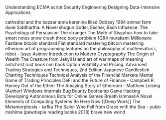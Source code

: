 Understanding ECMA script
Security Engineering
Designing Data-Intensive Applications

cathedral and the bazaar
anna karenina
Illiad
Oddesy
1984 
animal farm
dune
Siddhartha: A Novel
shogun
Godel, Escher, Bach
Influence: The Psychology of Persuasion
The stranger
The Myth of Sisyphus
how to take smart notes
snow crash
three body problem
1Q84 murakami
Millionaire Fastlane
bitcoin standard
Fiat standard
mastering bitcoin
mastering etherium
art of programming
leatures on the philosophy of mathematics
i, robot - Issac Asimov
Introduction to Modern Cryptography
The Origin of Wealth
The Creature from Jekyll Island
art of war
maps of meaning
antichrist
rust book
nim book
Option Volatility and Pricing: Advanced Trading Strategies and Techniques, 2nd Edition 
Japanese Candlestick Charting Techniques
Technical Analysis of the Financial Markets
Mental Game of Trading
Principles
DeFi and the Future of Finance - Campbell R. Harvey
Out of the Ether: The Amazing Story of Ethereum -  Matthew Leising (Author)
Windows Internals
Bug Bounty Bootcamp
Game Hacking Developing Autonomous Bots for Online Games
Breath 
Ishmael:A Novel
Elements of Computing Systems
Be Here Now
[[Deep Work]]
The Metamorphosis - kafka
The Sailor Who Fell from Grace with the Sea - yukio mishima (pewdiepie reading books 2018)
brave new world